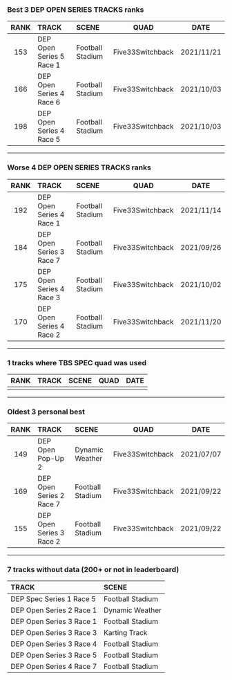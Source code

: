 ### Best 3 DEP OPEN SERIES TRACKS ranks
|RANK|TRACK|SCENE|QUAD|DATE|
|:---:|:---|:---|:---:|:---:|
|153|DEP Open Series 5 Race 1|Football Stadium|Five33Switchback|2021/11/21|
|166|DEP Open Series 4 Race 6|Football Stadium|Five33Switchback|2021/10/03|
|198|DEP Open Series 4 Race 5|Football Stadium|Five33Switchback|2021/10/03|
---
### Worse 4 DEP OPEN SERIES TRACKS ranks
|RANK|TRACK|SCENE|QUAD|DATE|
|:---:|:---|:---|:---:|:---:|
|192|DEP Open Series 4 Race 1|Football Stadium|Five33Switchback|2021/11/14|
|184|DEP Open Series 3 Race 7|Football Stadium|Five33Switchback|2021/09/26|
|175|DEP Open Series 4 Race 3|Football Stadium|Five33Switchback|2021/10/02|
|170|DEP Open Series 4 Race 2|Football Stadium|Five33Switchback|2021/11/20|
---
### 1 tracks where TBS SPEC quad was used
|RANK|TRACK|SCENE|QUAD|DATE|
|:---:|:---|:---|:---:|:---:|
||||||
---
### Oldest 3 personal best
|RANK|TRACK|SCENE|QUAD|DATE|
|:---:|:---|:---|:---:|:---:|
|149|DEP Open Pop-Up 2|Dynamic Weather|Five33Switchback|2021/07/07|
|169|DEP Open Series 2 Race 7|Football Stadium|Five33Switchback|2021/09/22|
|155|DEP Open Series 3 Race 2|Football Stadium|Five33Switchback|2021/09/22|
---
### 7 tracks without data (200+ or not in leaderboard)
|TRACK|SCENE|
|:---|:---|
|DEP Spec Series 1 Race 5|Football Stadium|
|DEP Open Series 2 Race 1|Dynamic Weather|
|DEP Open Series 3 Race 1|Football Stadium|
|DEP Open Series 3 Race 3|Karting Track|
|DEP Open Series 3 Race 4|Football Stadium|
|DEP Open Series 3 Race 5|Football Stadium|
|DEP Open Series 4 Race 7|Football Stadium|
